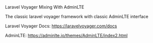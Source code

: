 Laravel Voyager Mixing With AdminLTE

The classic laravel voyager framework with classic AdminLTE interface

Laravel Voyager Docs:
https://laravelvoyager.com/docs

AdminLTE:
https://adminlte.io/themes/AdminLTE/index2.html